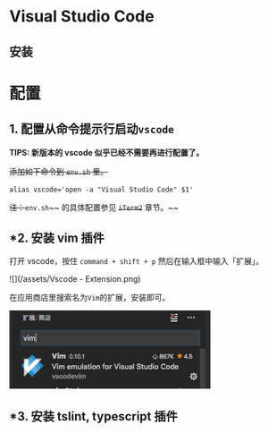 # Visual Studio Code

## 安装



# 配置

## 1. 配置从命令提示行启动`vscode`

**TIPS: 新版本的 vscode 似乎已经不需要再进行配置了。**

~~添加如下命令到 ~~`env.sh`~~ 里。~~

```
alias vscode='open -a "Visual Studio Code" $1'
```

~~注：~~`env.sh`~~ 的具体配置参见 ~~`iTerm2`~~ 章节。~~

## \*2. 安装 vim 插件

打开 vscode，按住 `command + shift + p` 然后在输入框中输入「扩展」。

![](/assets/Vscode - Extension.png)

在应用商店里搜索名为`Vim`的扩展，安装即可。

![](/assets/install-vim.png)

## \*3. 安装 tslint, typescript 插件



